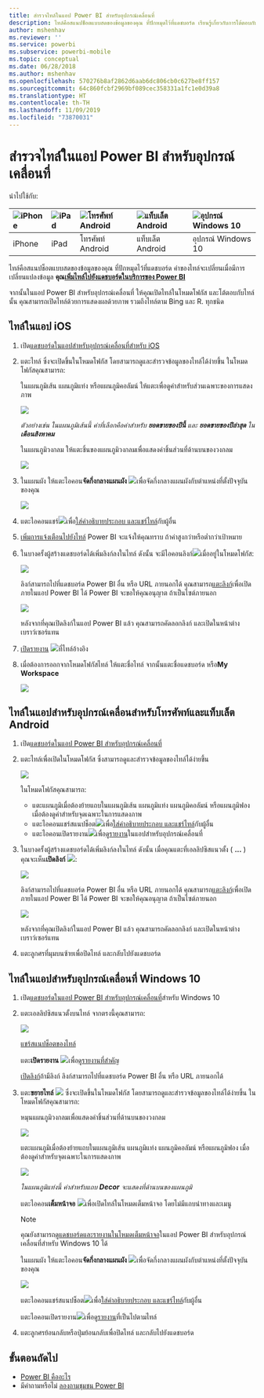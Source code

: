 ```yaml
---
title: สำรวจไทล์ในแอป Power BI สำหรับอุปกรณ์เคลื่อนที่
description: ไทล์คือสแนปช็อตแบบสดของข้อมูลของคุณ ที่ปักหมุดไว้ที่แดชบอร์ด เรียนรู้เกี่ยวกับการโต้ตอบกับไทล์ในแอป Power BI สำหรับอุปกรณ์เคลื่อนที่
author: mshenhav
ms.reviewer: ''
ms.service: powerbi
ms.subservice: powerbi-mobile
ms.topic: conceptual
ms.date: 06/28/2018
ms.author: mshenhav
ms.openlocfilehash: 570276b8af2862d6aab6dc806cb0c627be8ff157
ms.sourcegitcommit: 64c860fcbf2969bf089cec358331a1fc1e0d39a8
ms.translationtype: HT
ms.contentlocale: th-TH
ms.lasthandoff: 11/09/2019
ms.locfileid: "73870031"
---
```

# <a name="explore-tiles-in-the-power-bi-mobile-apps"></a>สำรวจไทล์ในแอป Power BI สำหรับอุปกรณ์เคลื่อนที่
นำไปใช้กับ:

| ![iPhone](./media/mobile-tiles-in-the-mobile-apps/iphone-logo-50-px.png) | ![iPad](./media/mobile-tiles-in-the-mobile-apps/ipad-logo-50-px.png) | ![โทรศัพท์ Android](./media/mobile-tiles-in-the-mobile-apps/android-phone-logo-50-px.png) | ![แท็บเล็ต Android](./media/mobile-tiles-in-the-mobile-apps/android-tablet-logo-50-px.png) | ![อุปกรณ์ Windows 10](./media/mobile-tiles-in-the-mobile-apps/win-10-logo-50-px.png) |
|:--- |:--- |:--- |:--- |:--- |
| iPhone |iPad |โทรศัพท์ Android |แท็บเล็ต Android |อุปกรณ์ Windows 10 |

ไทล์คือสแนปช็อตแบบสดของข้อมูลของคุณ ที่ปักหมุดไว้ที่แดชบอร์ด ค่าของไทล์จะเปลี่ยนเมื่อมีการเปลี่ยนแปลงข้อมูล **คุณ[เพิ่มไทล์ไปยังแดชบอร์ดในบริการของ Power BI](../end-user-tiles.md)** 

จากนั้นในแอป Power BI สำหรับอุปกรณ์เคลื่อนที่ ให้คุณเปิดไทล์ในโหมดโฟกัส และโต้ตอบกับไทล์นั้น คุณสามารถเปิดไทล์ด้วยการแสดงผลด้วยภาพ รวมถึงไทล์ตาม Bing และ R. ทุกชนิด

## <a name="tiles-in-the-ios-apps"></a>ไทล์ในแอป iOS

1. เปิด[แดชบอร์ดในแอปสำหรับอุปกรณ์เคลื่อนที่สำหรับ iOS](mobile-apps-view-dashboard.md)
2. แตะไทล์ ซึ่งจะเปิดขึ้นในโหมดโฟกัส โดยสามารถดูและสำรวจข้อมูลของไทล์ได้ง่ายขึ้น ในโหมดโฟกัสคุณสามารถ:
   
   ในแผนภูมิเส้น แผนภูมิแท่ง หรือแผนภูมิคอลัมน์ ให้แตะเพื่อดูค่าสำหรับส่วนเฉพาะของการแสดงภาพ
   
    ![](media/mobile-tiles-in-the-mobile-apps/power-bi-iphone-line-tile-values.png)
   
   *ตัวอย่างเช่น ในแผนภูมิเส้นนี้ ค่าที่เลือกคือค่าสำหรับ **ยอดขายของปีนี้** และ **ยอดขายของปีล่าสุด** ใน **เดือนสิงหาคม***  
   
   ในแผนภูมิวงกลม ให้แตะชิ้นของแผนภูมิวงกลมเพื่อแสดงค่าชิ้นส่วนที่ด้านบนของวงกลม  
   
   ![](media/mobile-tiles-in-the-mobile-apps/power-bi-ipad-tile-pie.png)
3. ในแผนผัง ให้แตะไอคอน**จัดกึ่งกลางแผนผัง** ![](media/mobile-tiles-in-the-mobile-apps/power-bi-center-map-icon.png)เพื่อจัดกึ่งกลางแผนผังกับตำแหน่งที่ตั้งปัจจุบันของคุณ
   
     ![](media/mobile-tiles-in-the-mobile-apps/power-bi-ipad-center-map.png)
4. แตะไอคอนแชร์![](./media/mobile-tiles-in-the-mobile-apps/power-bi-iphone-share-icon.png)เพื่อ[ใส่คำอธิบายประกอบ และแชร์ไทล์](mobile-annotate-and-share-a-tile-from-the-mobile-apps.md)กับผู้อื่น
5. [เพิ่มการแจ้งเตือนไปยังไทล์](mobile-set-data-alerts-in-the-mobile-apps.md) Power BI จะแจ้งให้คุณทราบ ถ้าค่าสูงกว่าหรือต่ำกว่าเป้าหมาย
6. ในบางครั้งผู้สร้างแดชบอร์ดได้เพิ่มลิงก์ลงในไทล์ ดังนั้น จะมีไอคอนลิงก์![](media/mobile-tiles-in-the-mobile-apps/power-bi-iphone-link-icon.png)เมื่ออยู่ในโหมดโฟกัส:
   
    ![](media/mobile-tiles-in-the-mobile-apps/power-bi-iphone-tile-link.png)
   
    ลิงก์สามารถไปที่แดชบอร์ด Power BI อื่น หรือ URL ภายนอกได้ คุณสามารถ[แตะลิงก์](../../service-dashboard-edit-tile.md#hyperlink)เพื่อเปิดภายในแอป Power BI ได้ Power BI จะขอให้คุณอนุญาต ถ้าเป็นไซต์ภายนอก
   
    ![](media/mobile-tiles-in-the-mobile-apps/pbi_andr_openlinkmessage.png)
   
    หลังจากที่คุณเปิดลิงก์ในแอป Power BI แล้ว คุณสามารถคัดลอกลิงก์ และเปิดในหน้าต่างเบราว์เซอร์แทน
7. [เปิดรายงาน](mobile-reports-in-the-mobile-apps.md) ![](././media/mobile-tiles-in-the-mobile-apps/power-bi-ipad-open-report-icon.png)ที่ไทล์อ้างอิง
8. เมื่อต้องการออกจากโหมดโฟกัสไทล์ ให้แตะชื่อไทล์ จากนั้นแตะชื่อแดชบอร์ด หรือ**My Workspace**
   
    ![](media/mobile-tiles-in-the-mobile-apps/power-bi-ipad-tile-breadcrumb.png)

## <a name="tiles-in-the-mobile-app-for-android-phones-and-tablets"></a>ไทล์ในแอปสำหรับอุปกรณ์เคลื่อนสำหรับโทรศัพท์และแท็บเล็ต Android
1. เปิด[แดชบอร์ดในแอป Power BI สำหรับอุปกรณ์เคลื่อนที่](mobile-apps-view-dashboard.md)
2. แตะไทล์เพื่อเปิดในโหมดโฟกัส ซึ่งสามารถดูและสำรวจข้อมูลของไทล์ได้ง่ายขึ้น
   
   ![](media/mobile-tiles-in-the-mobile-apps/power-bi-android-tablet-tile.png)
   
    ในโหมดโฟกัสคุณสามารถ:
   
   * แตะแผนภูมิเมื่อต้องย้ายแถบในแผนภูมิเส้น แผนภูมิแท่ง แผนภูมิคอลัมน์ หรือแผนภูมิฟอง เมื่อต้องดูค่าสำหรับจุดเฉพาะในการแสดงภาพ  
   * แตะไอคอนแชร์สแนปช็อต![](./media/mobile-tiles-in-the-mobile-apps/pbi_andr_sharesnapicon.png)เพื่อ[ใส่คำอธิบายประกอบ และแชร์ไทล์](mobile-annotate-and-share-a-tile-from-the-mobile-apps.md)กับผู้อื่น
   * แตะไอคอนเปิดรายงาน![](./media/mobile-tiles-in-the-mobile-apps/power-bi-android-tablet-open-report-icon.png)เพื่อ[ดูรายงาน](mobile-reports-in-the-mobile-apps.md)ในแอปสำหรับอุปกรณ์เคลื่อนที่
3. ในบางครั้งผู้สร้างแดชบอร์ดได้เพิ่มลิงก์ลงในไทล์ ดังนั้น เมื่อคุณแตะที่เอลลิปซิสแนวตั้ง ( **...** ) คุณจะเห็น**เปิดลิงก์** ![](media/mobile-tiles-in-the-mobile-apps/power-bi-iphone-link-icon.png):
   
    ![](media/mobile-tiles-in-the-mobile-apps/power-bi-android-tile-link.png)
   
    ลิงก์สามารถไปที่แดชบอร์ด Power BI อื่น หรือ URL ภายนอกได้ คุณสามารถ[แตะลิงก์](../../service-dashboard-edit-tile.md#hyperlink)เพื่อเปิดภายในแอป Power BI ได้ Power BI จะขอให้คุณอนุญาต ถ้าเป็นไซต์ภายนอก
   
    ![](media/mobile-tiles-in-the-mobile-apps/pbi_andr_openlinkmessage.png)
   
    หลังจากที่คุณเปิดลิงก์ในแอป Power BI แล้ว คุณสามารถคัดลอกลิงก์ และเปิดในหน้าต่างเบราว์เซอร์แทน
4. แตะลูกศรที่มุมบนซ้ายเพื่อปิดไทล์ และกลับไปยังแดชบอร์ด

## <a name="tiles-in-the-windows-10-mobile-app"></a>ไทล์ในแอปสำหรับอุปกรณ์เคลื่อนที่ Windows 10
1. เปิด[แดชบอร์ดในแอป Power BI สำหรับอุปกรณ์เคลื่อนที่](mobile-apps-view-dashboard.md)สำหรับ Windows 10
2. แตะเอลลิปซิสแนวตั้งบนไทล์ จากตรงนี้คุณสามารถ: 
   
    ![](media/mobile-tiles-in-the-mobile-apps/pbi_win10tileellpslink.png)
   
    [แชร์สแนปช็อตของไทล์](mobile-windows-10-phone-app-get-started.md)
   
    แตะ**เปิดรายงาน** ![](././media/mobile-tiles-in-the-mobile-apps/power-bi-ipad-open-report-icon.png)เพื่อ[ดูรายงานที่สำคัญ](mobile-reports-in-the-mobile-apps.md)
   
    [เปิดลิงก์](../../service-dashboard-edit-tile.md#hyperlink)ถ้ามีลิงก์ ลิงก์สามารถไปที่แดชบอร์ด Power BI อื่น หรือ URL ภายนอกได้
3. แตะ**ขยายไทล์** ![](media/mobile-tiles-in-the-mobile-apps/power-bi-windows-10-focus-mode-icon.png) ซึ่งจะเปิดขึ้นในโหมดโฟกัส โดยสามารถดูและสำรวจข้อมูลของไทล์ได้ง่ายขึ้น ในโหมดโฟกัสคุณสามารถ:
   
   หมุนแผนภูมิวงกลมเพื่อแสดงค่าชิ้นส่วนที่ด้านบนของวงกลม  
   
   ![](media/mobile-tiles-in-the-mobile-apps/power-bi-windows-10-pie-focus-mode.png)
   
   แตะแผนภูมิเมื่อต้องย้ายแถบในแผนภูมิเส้น แผนภูมิแท่ง แผนภูมิคอลัมน์ หรือแผนภูมิฟอง เมื่อต้องดูค่าสำหรับจุดเฉพาะในการแสดงภาพ  
   
   ![](media/mobile-tiles-in-the-mobile-apps/pbi_win10ph_bartile0316.png)
   
   *ในแผนภูมิแท่งนี้ ค่าสำหรับแถบ **Decor** จะแสดงที่ด้านบนของแผนภูมิ*
   
   แตะไอคอน**เต็มหน้าจอ** ![](media/mobile-tiles-in-the-mobile-apps/power-bi-full-screen-icon.png)เพื่อเปิดไทล์ในโหมดเต็มหน้าจอ โดยไม่มีแถบนำทางและเมนู
   
   > [!NOTE]
   > คุณยังสามารถ[ดูแดชบอร์ดและรายงานในโหมดเต็มหน้าจอ](mobile-windows-10-app-presentation-mode.md)ในแอป Power BI สำหรับอุปกรณ์เคลื่อนที่สำหรับ Windows 10 ได้
   > 
   > 
   
   ในแผนผัง ให้แตะไอคอน**จัดกึ่งกลางแผนผัง** ![](media/mobile-tiles-in-the-mobile-apps/power-bi-center-map-icon.png)เพื่อจัดกึ่งกลางแผนผังกับตำแหน่งที่ตั้งปัจจุบันของคุณ
   
   ![](media/mobile-tiles-in-the-mobile-apps/power-bi-windows-10-center-map.png)
   
   แตะไอคอนแชร์สแนปช็อต![](./media/mobile-tiles-in-the-mobile-apps/pbi_win10ph_shareicon.png)เพื่อ[ใส่คำอธิบายประกอบ และแชร์ไทล์](mobile-windows-10-phone-app-get-started.md)กับผู้อื่น   
   
   แตะไอคอนเปิดรายงาน![](././media/mobile-tiles-in-the-mobile-apps/power-bi-ipad-open-report-icon.png)เพื่อ[ดูรายงาน](mobile-reports-in-the-mobile-apps.md)ที่เป็นไปตามไทล์ 
4. แตะลูกศรย้อนกลับหรือปุ่มย้อนกลับเพื่อปิดไทล์ และกลับไปยังแดชบอร์ด

## <a name="next-steps"></a>ขั้นตอนถัดไป
* [Power BI คืออะไร](../../fundamentals/power-bi-overview.md)
* มีคำถามหรือไม่ [ลองถามชุมชน Power BI](https://community.powerbi.com/)


